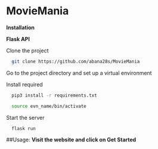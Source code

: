 # MovieMania

**Installation**

**Flask API**

Clone the project

```bash
  git clone https://github.com/abana28s/MovieMania
```
Go to the project directory and set up a virtual environment

Install required

```bash
  pip3 install -r requirements.txt
```

```bash
  source evn_name/bin/activate
```

Start the server

```bash
  flask run
```

##Usage: 
**Visit the website and click on Get Started**
